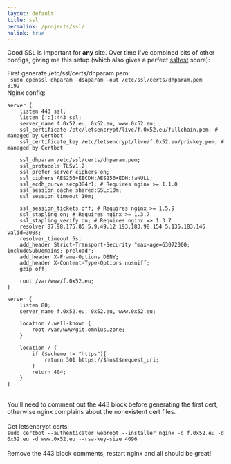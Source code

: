 ```yaml
---
layout: default
title: ssl
permalink: /projects/ssl/
nolink: true
---
```


Good SSL is important for **any** site. Over time I've combined bits of other configs, giving me this setup (which also gives a perfect [ssltest](https://ssllabs/ssltest) score):  

First generate /etc/ssl/certs/dhparam.pem:  
<code>
sudo openssl dhparam -dsaparam -out /etc/ssl/certs/dhparam.pem 8192
</code>
<br>
Nginx config:
<pre><code>server {
    listen 443 ssl;
    listen [::]:443 ssl;
    server_name f.0x52.eu, 0x52.eu, www.0x52.eu;
    ssl_certificate /etc/letsencrypt/live/f.0x52.eu/fullchain.pem; # managed by Certbot
    ssl_certificate_key /etc/letsencrypt/live/f.0x52.eu/privkey.pem; # managed by Certbot

    ssl_dhparam /etc/ssl/certs/dhparam.pem;
    ssl_protocols TLSv1.2;
    ssl_prefer_server_ciphers on;
    ssl_ciphers AES256+EECDH:AES256+EDH:!aNULL;
    ssl_ecdh_curve secp384r1; # Requires nginx >= 1.1.0
    ssl_session_cache shared:SSL:10m;
    ssl_session_timeout 10m;

    ssl_session_tickets off; # Requires nginx >= 1.5.9
    ssl_stapling on; # Requires nginx >= 1.3.7
    ssl_stapling_verify on; # Requires nginx => 1.3.7
    resolver 87.98.175.85 5.9.49.12 193.183.98.154 5.135.183.146 valid=300s;
    resolver_timeout 5s;
    add_header Strict-Transport-Security "max-age=63072000; includeSubDomains; preload";
    add_header X-Frame-Options DENY;
    add_header X-Content-Type-Options nosniff;
    gzip off;

    root /var/www/f.0x52.eu;
}

server {
    listen 80;
    server_name f.0x52.eu, 0x52.eu, www.0x52.eu;

    location /.well-known {
        root /var/www/git.omnius.zone;
    }

    location / {
        if ($scheme != "https"){
            return 301 https://$host$request_uri;
        }
        return 404;
    }
}
</code></pre>
<br>
You'll need to comment out the 443 block before generating the first cert, otherwise nginx complains about the nonexistent cert files.<br><br>
Get letsencrypt certs:
<code>
sudo certbot --authenticator webroot --installer nginx -d f.0x52.eu -d 0x52.eu -d www.0x52.eu --rsa-key-size 4096
</code>
<br>
Remove the 443 block comments, restart nginx and all should be great!
